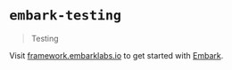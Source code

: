 # `embark-testing`

> Testing

Visit [framework.embarklabs.io](https://framework.embarklabs.io/) to get started with
[Embark](https://github.com/embarklabs/embark).
